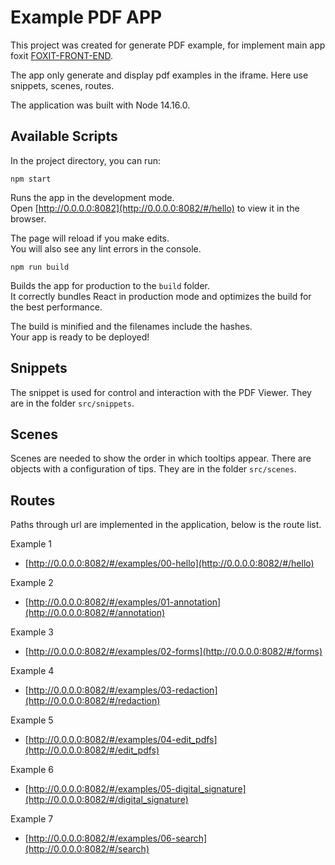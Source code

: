 # Example PDF APP

This project was created for generate PDF example, for implement main app foxit [FOXIT-FRONT-END](https://github.com/Halo-Lab/foxit-front-end).

The app only generate and display pdf examples in the iframe. Here use snippets, scenes, routes.

The application was built with Node 14.16.0.

## Available Scripts

In the project directory, you can run:

```
npm start
```

Runs the app in the development mode.\
Open [http://0.0.0.0:8082](http://0.0.0.0:8082/#/hello) to view it in the browser.

The page will reload if you make edits.\
You will also see any lint errors in the console.

```
npm run build
```

Builds the app for production to the `build` folder.\
It correctly bundles React in production mode and optimizes the build for the best performance.

The build is minified and the filenames include the hashes.\
Your app is ready to be deployed!

## Snippets 

The snippet is used for control and interaction with the PDF Viewer. They are in the folder `src/snippets`.

## Scenes 

Scenes are needed to show the order in which tooltips appear. There are objects with a configuration of tips.
They are in the folder `src/scenes`.

## Routes

Paths through url are implemented in the application, below is the route list.

Example 1 
* [http://0.0.0.0:8082/#/examples/00-hello](http://0.0.0.0:8082/#/hello)

Example 2
* [http://0.0.0.0:8082/#/examples/01-annotation](http://0.0.0.0:8082/#/annotation)

Example 3
* [http://0.0.0.0:8082/#/examples/02-forms](http://0.0.0.0:8082/#/forms)

Example 4
* [http://0.0.0.0:8082/#/examples/03-redaction](http://0.0.0.0:8082/#/redaction)

Example 5
* [http://0.0.0.0:8082/#/examples/04-edit_pdfs](http://0.0.0.0:8082/#/edit_pdfs)

Example 6
* [http://0.0.0.0:8082/#/examples/05-digital_signature](http://0.0.0.0:8082/#/digital_signature)

Example 7
* [http://0.0.0.0:8082/#/examples/06-search](http://0.0.0.0:8082/#/search)

